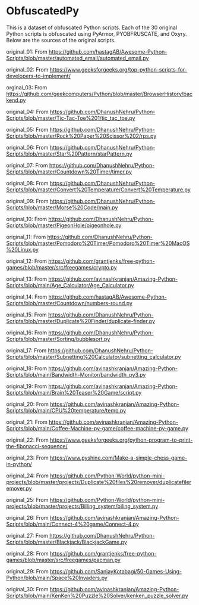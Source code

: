 # ObfuscatedPy

This is a dataset of obfuscated Python scripts. Each of the 30 original Python scripts is obfuscated using PyArmor, PYOBFRUSCATE, and Oxyry. Below are the sources of the original scripts. 

original_01: From https://github.com/hastagAB/Awesome-Python-Scripts/blob/master/automated_email/automated_email.py

original_02: From https://www.geeksforgeeks.org/top-python-scripts-for-developers-to-implement/ 

orginal_03: From https://github.com/geekcomputers/Python/blob/master/BrowserHistory/backend.py 

original_04: From https://github.com/DhanushNehru/Python-Scripts/blob/master/Tic-Tac-Toe%201/tic_tac_toe.py 

original_05: From https://github.com/DhanushNehru/Python-Scripts/blob/master/Rock%20Paper%20Scissor%202/rps.py

original_06: From https://github.com/DhanushNehru/Python-Scripts/blob/master/Star%20Pattern/starPattern.py

original_07: From https://github.com/DhanushNehru/Python-Scripts/blob/master/Countdown%20Timer/timer.py

original_08: From https://github.com/DhanushNehru/Python-Scripts/blob/master/Convert%20Temperature/Convert%20Temperature.py

original_09: From https://github.com/DhanushNehru/Python-Scripts/blob/master/Morse%20Code/main.py

original_10: From https://github.com/DhanushNehru/Python-Scripts/blob/master/PigeonHole/pigeonhole.py

original_11: From https://github.com/DhanushNehru/Python-Scripts/blob/master/Pomodoro%20Timer/Pomodoro%20Timer%20MacOS%20Linux.py

original_12: From https://github.com/grantjenks/free-python-games/blob/master/src/freegames/crypto.py

original_13: From https://github.com/avinashkranjan/Amazing-Python-Scripts/blob/main/Age_Calculator/Age_Calculator.py

original_14: From https://github.com/hastagAB/Awesome-Python-Scripts/blob/master/Countdown/numbers-round.py

original_15: From https://github.com/DhanushNehru/Python-Scripts/blob/master/Duplicate%20Finder/duplicate-finder.py 

original_16: From https://github.com/DhanushNehru/Python-Scripts/blob/master/Sorting/bubblesort.py 

original_17: From https://github.com/DhanushNehru/Python-Scripts/blob/master/Subnetting%20Calculator/subnetting_calculator.py

original_18: From https://github.com/avinashkranjan/Amazing-Python-Scripts/blob/main/Bandwidth-Monitor/bandwidth_py3.py

original_19: From https://github.com/avinashkranjan/Amazing-Python-Scripts/blob/main/Brain%20Teaser%20Game/script.py

original_20: From https://github.com/avinashkranjan/Amazing-Python-Scripts/blob/main/CPU%20temperature/temp.py

original_21: From https://github.com/avinashkranjan/Amazing-Python-Scripts/blob/main/Coffee-Machine-py-game/coffee-machine-py-game.py

original_22: From https://www.geeksforgeeks.org/python-program-to-print-the-fibonacci-sequence/ 

original_23: From https://www.pyshine.com/Make-a-simple-chess-game-in-python/

original_24: From https://github.com/Python-World/python-mini-projects/blob/master/projects/Duplicate%20files%20remover/duplicatefileremover.py

original_25: From https://github.com/Python-World/python-mini-projects/blob/master/projects/Billing_system/biling_system.py

original_26: From https://github.com/avinashkranjan/Amazing-Python-Scripts/blob/main/Connect-4%20game/Connect-4.py

original_27: From https://github.com/DhanushNehru/Python-Scripts/blob/master/Blackjack/BlackjackGame.py

original_28: From https://github.com/grantjenks/free-python-games/blob/master/src/freegames/pacman.py

original_29: From https://github.com/SanjayKotabagi/50-Games-Using-Python/blob/main/Space%20Invaders.py

original_30: From https://github.com/avinashkranjan/Amazing-Python-Scripts/blob/main/KenKen%20Puzzle%20Solver/kenken_puzzle_solver.py

